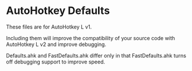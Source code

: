 AutoHotkey Defaults
===================

These files are for AutoHotkey L v1.

Including them will improve the compatibility of your source code with AutoHotkey L v2 and improve debugging.

Defaults.ahk and FastDefaults.ahk differ only in that FastDefaults.ahk turns off debugging support to improve speed.
